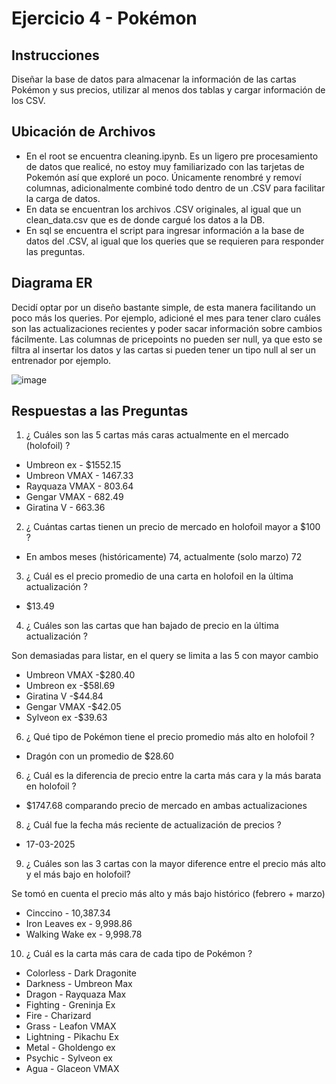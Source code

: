 # Ejercicio 4 - Pokémon
## Instrucciones
Diseñar la base de datos para almacenar la  información de las cartas Pokémon y sus precios, utilizar al menos dos tablas y cargar información de los CSV.
## Ubicación de Archivos
- En el root se encuentra cleaning.ipynb. Es un ligero pre procesamiento de datos que realicé, no estoy muy familiarizado con las tarjetas de Pokemón así que exploré un poco. Únicamente renombré y removí columnas, adicionalmente combiné todo dentro de un .CSV para facilitar la carga de datos.
- En data se encuentran los archivos .CSV originales, al igual que un clean_data.csv que es de donde cargué los datos a la DB.
- En sql se encuentra el script para ingresar información a la base de datos del .CSV, al igual que los queries que se requieren para responder las preguntas.

## Diagrama ER
Decidí optar por un diseño bastante simple, de esta manera facilitando un poco más los queries. Por ejemplo, adicioné el mes para tener claro cuáles son las actualizaciones recientes y poder sacar información sobre cambios fácilmente. Las columnas de pricepoints no pueden ser null, ya que esto se filtra al insertar los datos y las cartas si pueden tener un tipo null al ser un entrenador por ejemplo.

![image](https://github.com/user-attachments/assets/61468c4e-2f96-4617-b94f-54430c1913c9)

## Respuestas a las Preguntas

1. ¿ Cuáles son las 5 cartas más caras actualmente en el mercado (holofoil) ?

  - Umbreon ex - $1552.15
  - Umbreon VMAX - 1467.33
  - Rayquaza VMAX - 803.64
  - Gengar VMAX - 682.49
  - Giratina V - 663.36

2. ¿ Cuántas cartas tienen un precio de mercado en holofoil mayor a $100 ?

  - En ambos meses (históricamente) 74, actualmente (solo marzo) 72

3. ¿ Cuál es el precio promedio de una carta en holofoil en la última actualización ?

  - $13.49

4. ¿ Cuáles son las cartas que han bajado de precio en la última actualización ?

Son demasiadas para listar, en el query se limita a las 5 con mayor cambio

  - Umbreon VMAX -$280.40
  - Umbreon ex -$58l.69
  - Giratina V -$44.84
  - Gengar VMAX -$42.05
  - Sylveon ex -$39.63

6. ¿ Qué tipo de Pokémon tiene el precio promedio más alto en holofoil ?

  - Dragón con un promedio de $28.60

6. ¿ Cuál es la diferencia de precio entre la carta más cara y la más barata en holofoil ?

  - $1747.68 comparando precio de mercado en ambas actualizaciones

8. ¿ Cuál fue la fecha más reciente de actualización de precios ?

  - 17-03-2025

9. ¿ Cuáles son las 3 cartas con la  mayor diference entre el precio más alto y el más bajo en holofoil?

  Se tomó en cuenta el precio más alto y más bajo histórico (febrero + marzo)

  - Cinccino - 10,387.34
  - Iron Leaves ex - 9,998.86
  - Walking Wake ex - 9,998.78

10. ¿ Cuál es la carta más cara de cada tipo de Pokémon ?

  - Colorless - Dark Dragonite
  - Darkness - Umbreon Max
  - Dragon - Rayquaza Max
  - Fighting - Greninja Ex
  - Fire - Charizard
  - Grass - Leafon VMAX
  - Lightning - Pikachu Ex
  - Metal - Gholdengo ex
  - Psychic - Sylveon ex
  - Agua - Glaceon VMAX

